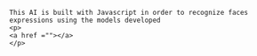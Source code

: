     This AI is built with Javascript in order to recognize faces expressions using the models developed 
    <p>
    <a href =""></a> 
    </p>
